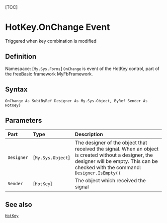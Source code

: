 [TOC]
# HotKey.OnChange Event
Triggered when key combination is modified
## Definition
Namespace: [`My.Sys.Forms`]
`OnChange` is event of the HotKey control, part of the freeBasic framework MyFbFramework.
## Syntax
```freeBasic
OnChange As Sub(ByRef Designer As My.Sys.Object, ByRef Sender As HotKey)
```

## Parameters

|Part|Type|Description|
| :------------ | :------------ | :------------ |
|`Designer`|[`My.Sys.Object`]|The designer of the object that received the signal. When an object is created without a designer, the designer will be empty. This can be checked with the command: `Designer.IsEmpty()`|
|`Sender`|[`HotKey`]|The object which received the signal|

## See also
[`HotKey`](HotKey.md)
